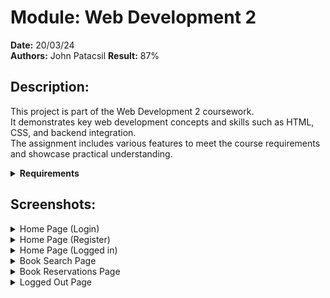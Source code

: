 # Module: Web Development 2

**Date:** 20/03/24  
**Authors:** John Patacsil 
**Result:** 87%

## Description:
This project is part of the Web Development 2 coursework.  
It demonstrates key web development concepts and skills such as HTML, CSS, and backend integration.  
The assignment includes various features to meet the course requirements and showcase practical understanding.

<details>
<summary><strong>Requirements</strong></summary>

- Requirement 1: User has restricted access when not logged in
- Requirement 2: User can reserve and unreserve books (if logged in)
- Requirement 3: User can view their book reservations
- Requirement 4: User cannot reserve books that are already reserved
- Requirement 5: User must be able to search and filter books

</details>

## Screenshots:

<details>
  <summary>Home Page (Login)</summary>
  <img src="https://github.com/user-attachments/assets/f34081cc-9c3b-4279-8b05-18f26a99dd50" alt="Image of Login Page" width="800" />
</details>

<details>
  <summary>Home Page (Register)</summary>
  <img src="https://github.com/user-attachments/assets/2e4b1035-cd95-42f5-856b-64142841d5f3" alt="Image of Register Page" width="800" />
  
</details>

<details>
  <summary>Home Page (Logged in)</summary>
  <img src="https://github.com/user-attachments/assets/2e175443-a919-469c-a64a-0e892ab0cec3" alt="Image of Home Page (Logged In)" width="800" />
</details>

<details>
  <summary>Book Search Page</summary>
  <img src="https://github.com/user-attachments/assets/ae9e0692-ad69-4bf6-8ff1-5b0c6d8be3b2" alt="Image of Book Search Page" width="800" />
</details>

<details>
  <summary>Book Reservations Page</summary>
  <img src="https://github.com/user-attachments/assets/ad557d84-89d2-4947-a895-52cf911533c7" alt="Image of Book Reservations Page" width="800" />
</details>

<details>
  <summary>Logged Out Page</summary>
  <img src="[https://github.com/user-attachments/assets/ad557d84-89d2-4947-a895-52cf911533c7](https://github.com/user-attachments/assets/5f0623ee-35d5-45fb-8116-623b5d2f4d05)" alt="Image of Website when logged out" width="800" />
</details>

